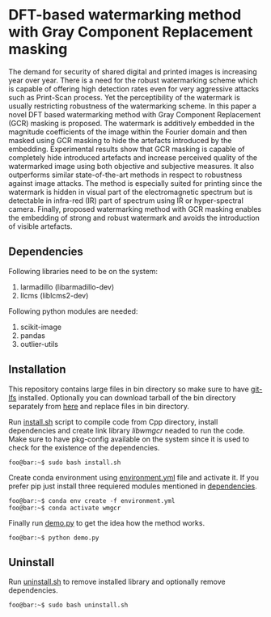 # DFT-based watermarking method with Gray Component Replacement masking
The demand for security of shared digital and printed images is increasing year over year. There is a need for the robust watermarking scheme which is capable of offering high detection rates even for very aggressive attacks such as Print-Scan process. Yet the perceptibility of the watermark is usually restricting robustness of the watermarking scheme. In this paper a novel DFT based watermarking method with Gray Component Replacement (GCR) masking is proposed. The watermark is additively embedded in the magnitude coefficients of the image within the Fourier domain and then masked using GCR masking to hide the artefacts introduced by the embedding. Experimental results show that GCR masking is capable of completely hide introduced artefacts and increase perceived quality of the watermarked image using both objective and subjective measures. It also outperforms similar state-of-the-art methods in respect to robustness against image attacks. The method is especially suited for printing since the watermark is hidden in visual part of the electromagnetic spectrum but is detectable in infra-red (IR) part of spectrum using IR or hyper-spectral camera. Finally, proposed watermarking method with GCR masking enables the embedding of strong and robust watermark and avoids the introduction of visible artefacts.

## Dependencies
Following libraries need to be on the system:
1. larmadillo (libarmadillo-dev)
2. llcms (liblcms2-dev)

Following python modules are needed:
1. scikit-image
2. pandas
3. outlier-utils

## Installation

This repository contains large files in bin directory so make sure to have [git-lfs](https://git-lfs.github.com) installed. Optionally you can download tarball of the bin directory separately from [here](http://petox-design.com/grf/wmcode-bin.tar.gz) and replace files in bin directory. 

Run [install.sh](https://github.com/Call1st0/dft-based-watermarking-method-with-GCR-masking/blob/master/install.sh) script to compile code from Cpp directory, install dependencies and create link library *libwmgcr* neaded to run the code. Make sure to have pkg-config available on the system since it is used to check for the existence of the dependencies.
```Console
foo@bar:~$ sudo bash install.sh
```

Create conda environment using [environment.yml](https://github.com/Call1st0/dft-based-watermarking-method-with-GCR-masking/blob/master/environments.yml) file and activate it. If you prefer pip just install three requiered modules mentioned in [dependencies](#dependencies).

```Console
foo@bar:~$ conda env create -f environment.yml
foo@bar:~$ conda activate wmgcr
```

Finally run [demo.py](https://github.com/Call1st0/dft-based-watermarking-method-with-GCR-masking/blob/master/python/demo.py) to get the idea how the method works.

```Console
foo@bar:~$ python demo.py
```
## Uninstall
Run [uninstall.sh](https://github.com/Call1st0/dft-based-watermarking-method-with-GCR-masking/blob/master/uninstall.sh) to remove installed library and optionally remove dependencies.

```Console
foo@bar:~$ sudo bash uninstall.sh
```
